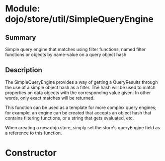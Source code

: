 # Module: dojo/store/util/SimpleQueryEngine

## Summary

Simple query engine that matches using filter functions, named filter
functions or objects by name-value on a query object hash

## Description

The SimpleQueryEngine provides a way of getting a QueryResults through
the use of a simple object hash as a filter.  The hash will be used to
match properties on data objects with the corresponding value given. In
other words, only exact matches will be returned.

This function can be used as a template for more complex query engines;
for example, an engine can be created that accepts an object hash that
contains filtering functions, or a string that gets evaluated, etc.

When creating a new dojo.store, simply set the store's queryEngine
field as a reference to this function.

# Constructor

